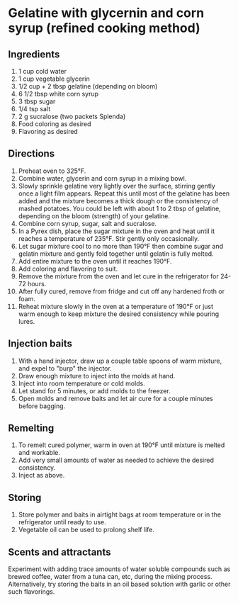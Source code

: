 # Gelatine with glycernin and corn syrup (refined cooking method)
## Ingredients
1. 1 cup cold water
1. 1 cup vegetable glycerin
1. 1/2 cup + 2 tbsp gelatine (depending on bloom)
1. 6 1/2 tbsp white corn syrup
1. 3 tbsp sugar
1. 1/4 tsp salt
1. 2 g sucralose (two packets Splenda)
1. Food coloring as desired
1. Flavoring as desired

## Directions
1. Preheat oven to 325°F.
1. Combine water, glycerin and corn syrup in a mixing bowl.
1. Slowly sprinkle gelatine very lightly over the surface, stirring gently once a light film appears. Repeat this until most of the gelatine has been added and the mixture becomes a thick dough or the consistency of mashed potatoes. You could be left with about 1 to 2 tbsp of gelatine, depending on the bloom (strength) of your gelatine.
1. Combine corn syrup, sugar, salt and sucralose.
1. In a Pyrex dish, place the sugar mixture in the oven and heat until it reaches a temperature of 235°F. Stir gently only occasionally.
1. Let sugar mixture cool to no more than 190°F then combine sugar and gelatin mixture and gently fold together until gelatin is fully melted.
1. Add entire mixture to the oven until it reaches 190°F.
1. Add coloring and flavoring to suit.
1. Remove the mixture from the oven and let cure in the refrigerator for 24-72 hours.
1. After fully cured, remove from fridge and cut off any hardened froth or foam.
1. Reheat mixture slowly in the oven at a temperature of 190°F or just warm enough to keep mixture the desired consistency while pouring lures.

## Injection baits
1. With a hand injector, draw up a couple table spoons of warm mixture, and expel to "burp" the injector.
1. Draw enough mixture to inject into the molds at hand.
1. Inject into room temperature or cold molds.
1. Let stand for 5 minutes, or add molds to the freezer.
1. Open molds and remove baits and let air cure for a couple minutes before bagging.

## Remelting
1. To remelt cured polymer, warm in oven at 190°F until mixture is melted and workable.
1. Add very small amounts of water as needed to achieve the desired consistency.
1. Inject as above.

## Storing
1. Store polymer and baits in airtight bags at room temperature or in the refrigerator until ready to use.
1. Vegetable oil can be used to prolong shelf life.

## Scents and attractants
Experiment with adding trace amounts of water soluble compounds such as brewed coffee, water from a tuna can, etc, during the mixing process. Alternatively, try storing the baits in an oil based solution with garlic or other such flavorings.
